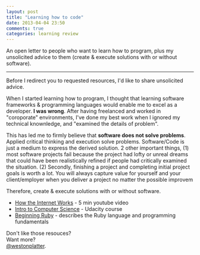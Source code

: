 ```yaml
---
layout: post
title: "Learning how to code"
date: 2013-04-04 23:50
comments: true
categories: learning review
---
```


An open letter to people who want to learn how to program, plus my unsolicited advice to them (create & execute solutions with or without software).

<!-- more -->

------------------------------------------------------------------

Before I redirect you to requested resources, I'd like to share unsolicited advice.

When I started learning how to program, I thought that learning software frameworks & programming languages would enable me to excel as a developer. __I was wrong__. After having freelanced and worked in "coroporate" environments, I've done my best work when I ignored my technical knownledge, and "examined the details of problem".

This has led me to firmly believe that __software does not solve problems__. Applied critical thinking and execution solve problems. Software/Code is  just a medium to express the derived solution. 2 other important things, (1) most software projects fail because the project had lofty or unreal dreams that could have been realistically refined if people had critically examined the situation. (2) Secondly, finishing a project and completing initial project goals is worth a lot. You will always capture value for yourself and your client/employer when you deliver a project no matter the possible improvem

Therefore, create & execute solutions with or without software.

- [How the Internet Works](http://www.youtube.com/watch?v=7_LPdttKXPc/) - 5 min youtube video
- [Intro to Computer Science](https://www.udacity.com/course/cs101/) - Udacity course
- [Beginning Ruby](http://www.amazon.com/Beginning-Ruby-Novice-Professional-Experts/dp/1430223634/) - describes the Ruby language and programming fundamentals


Don't like those resouces?<br>
Want more?<br>
[@westonplatter](https://twitter.com/westonplatter).

